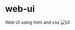 # web-ui
Web UI using html and css
![UI](https://user-images.githubusercontent.com/99266197/156035690-14663bfc-45da-48ca-990c-13468c2a6def.png)
